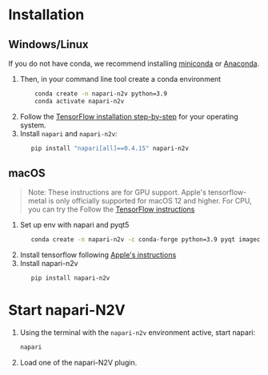 
# Installation

## Windows/Linux

If you do not have conda, we recommend installing [miniconda](https://docs.conda.io/en/latest/miniconda.html) or [Anaconda](https://www.anaconda.com/).

1. Then, in your command line tool create a conda environment 
   ```bash
       conda create -n napari-n2v python=3.9
       conda activate napari-n2v
   ```
2. Follow the [TensorFlow installation step-by-step](https://www.tensorflow.org/install/pip#linux_1) for your 
operating system.
3. Install `napari` and `napari-n2v`:
   ```bash
      pip install "napari[all]==0.4.15" napari-n2v
   ```

   
## macOS

> Note: These instructions are for GPU support. Apple's tensorflow-metal is only officially supported for macOS 12 and 
> higher. For CPU, you can try the Follow the [TensorFlow instructions](https://www.tensorflow.org/install/pip#macos_1) 

1. Set up env with napari and pyqt5
   ```bash
      conda create -n napari-n2v -c conda-forge python=3.9 pyqt imagecodecs napari=0.4.15
   ```
2. Install tensorflow following [Apple's instructions](https://developer.apple.com/metal/tensorflow-plugin/)
3. Install napari-n2v
   ```bash
      pip install napari-n2v
   ```

# Start napari-N2V

1. Using the terminal with the `napari-n2v` environment active, start napari:
    
    ```bash
    napari
    ```
    
2. Load one of the napari-N2V plugin.

